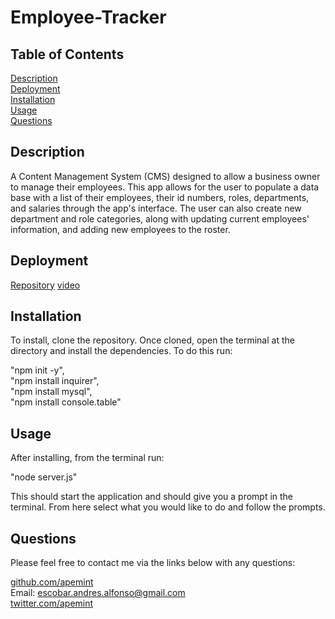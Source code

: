 # Employee-Tracker

## Table of Contents
[Description](#description)    
[Deployment](#deployment)  
[Installation](#installation)    
[Usage](#usage)  
[Questions](#questions)    

## Description

A Content Management System (CMS) designed to allow a business owner to manage their employees. This app allows for the user to populate a data base with a list of their employees, their id numbers, roles, departments, and salaries through the app's interface. The user can also create new department and role categories, along with updating current employees' information, and adding new employees to the roster.

## Deployment
[Repository](https://github.com/apemint/Employee-Tracker)
[video](https://drive.google.com/file/d/1GsAq5XvAlwREIyeLbe6AHbAaQUytcy_f/view)


## Installation

To install, clone the repository. Once cloned, open the terminal at the directory and install the dependencies. To do this run:   
   
"npm init -y",  
"npm install inquirer",  
"npm install mysql",  
"npm install console.table"  
  


## Usage

After installing, from the terminal run:  
    
"node server.js"  
  
This should start the application and should give you a prompt in the terminal. From here select what you would like to do and follow the prompts.

## Questions

Please feel free to contact me via the links below with any questions:

[github.com/apemint](https://github.com/apemint)  
Email: escobar.andres.alfonso@gmail.com  
[twitter.com/apemint](https://twitter.com/apemint)  
